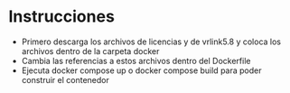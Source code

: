 # Instrucciones

- Primero descarga los archivos de licencias y de vrlink5.8 y coloca los archivos dentro de la carpeta docker
- Cambia las referencias a estos archivos dentro del Dockerfile
- Ejecuta docker compose up o docker compose build para poder construir el contenedor